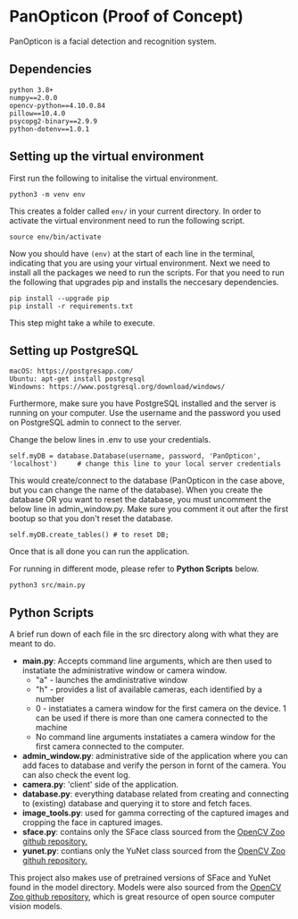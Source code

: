 # PanOpticon (Proof of Concept)

PanOpticon is a facial detection and recognition system.

## Dependencies

```
python 3.8+
numpy==2.0.0
opencv-python==4.10.0.84
pillow==10.4.0
psycopg2-binary==2.9.9
python-dotenv==1.0.1
```

## Setting up the virtual environment

First run the following to initalise the virtual environment.

```
python3 -m venv env
```

This creates a folder called `env/` in your current directory. In order to activate the virtual environment need to run the following script.

```
source env/bin/activate
```

Now you should have `(env)` at the start of each line in the terminal, indicating that you are using your virtual environment. Next  we need to install all the packages we need to run the scripts. For that you need to run the following that upgrades pip and installs the neccesary dependencies.

```
pip install --upgrade pip
pip install -r requirements.txt
```

This step might take a while to execute.

## Setting up PostgreSQL

```
macOS: https://postgresapp.com/
Ubuntu: apt-get install postgresql
Windowns: https://www.postgresql.org/download/windows/
```

Furthermore, make sure you have PostgreSQL installed and the server is running on your computer. Use the username and the password you used on PostgreSQL admin to connect to the server.

Change the below lines in .env to use your credentials.

```
self.myDB = database.Database(username, password, 'PanOpticon', 'localhost')     # change this line to your local server credentials
```

This would create/connect to the database (PanOpticon in the case above, but you can change the name of the database). When you create the database OR you want to reset the database, you must uncomment the below line in admin_window.py. Make sure you comment it out after the first bootup so that you don't reset the database.

```
self.myDB.create_tables() # to reset DB;
```

Once that is all done you can run the application.

For running in different mode, please refer to **Python Scripts** below.

```
python3 src/main.py
```

## Python Scripts

A brief run down of each file in the src directory along with what they are meant to do.

* **main.py**: Accepts command line arguments, which are then used to instatiate the administrative window or camera window.
  * "a" - launches the amdinistrative window
  * "h" - provides a list of available cameras, each identified by a number
  * 0 - instatiates a camera window for the first camera on the device. 1 can be used if there is more than one camera connected to the machine
  * No command line arguments instatiates a camera window for the first camera connected to the computer.
* **admin_window.py**: administrative side of the application where you can add faces to database and verify the person in fornt of the camera. You can also check the event log.
* **camera.py**: 'client' side of the application.
* **database.py**: everything database related from creating and connecting to (existing) database and querying it to store and fetch faces.
* **image_tools.py**: used for gamma correcting of the captured images and cropping the face in captured images.
* **sface.py**: contains only the SFace class sourced from the [OpenCV Zoo github repository.](https://github.com/opencv/opencv_zoo/tree/main/models/face_recognition_sface)
* **yunet.py**: contians only the YuNet class sourced from the [OpenCV Zoo githuh repository.](https://github.com/opencv/opencv_zoo/tree/main/models/face_detection_yunet)

This project also makes use of pretrained versions of SFace and YuNet found in the model directory. Models were also sourced from the [OpenCV Zoo github repository](https://github.com/opencv/opencv_zoo/tree/main/models), which is great resource of open source computer vision models.

